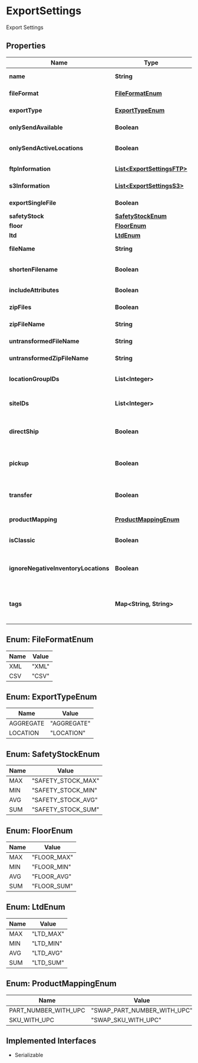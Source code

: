 

# ExportSettings

Export Settings

## Properties

| Name | Type | Description | Notes |
|------------ | ------------- | ------------- | -------------|
|**name** | **String** | Export Settings Name |  |
|**fileFormat** | [**FileFormatEnum**](#FileFormatEnum) | Format for the export file |  |
|**exportType** | [**ExportTypeEnum**](#ExportTypeEnum) | Type of exportGG for the settings |  |
|**onlySendAvailable** | **Boolean** | Flag for only sending available |  [optional] |
|**onlySendActiveLocations** | **Boolean** | Flag for only sending from active locations |  [optional] |
|**ftpInformation** | [**List&lt;ExportSettingsFTP&gt;**](ExportSettingsFTP.md) | List of export FTP settings |  |
|**s3Information** | [**List&lt;ExportSettingsS3&gt;**](ExportSettingsS3.md) | List of export S3 settings |  [optional] |
|**exportSingleFile** | **Boolean** | Flag for exporting as a single file |  [optional] |
|**safetyStock** | [**SafetyStockEnum**](#SafetyStockEnum) | Safety Stock |  [optional] |
|**floor** | [**FloorEnum**](#FloorEnum) | Floor |  [optional] |
|**ltd** | [**LtdEnum**](#LtdEnum) | LTD |  [optional] |
|**fileName** | **String** | Name for the export file |  [optional] |
|**shortenFilename** | **Boolean** | Flag for using shortened filenames |  [optional] |
|**includeAttributes** | **Boolean** | Flag for including attributes |  [optional] |
|**zipFiles** | **Boolean** | Flag for zipping the files |  [optional] |
|**zipFileName** | **String** | Name for the zipped file |  [optional] |
|**untransformedFileName** | **String** | Untransformed File Name |  [optional] |
|**untransformedZipFileName** | **String** | Untransformed Zip File Name |  [optional] |
|**locationGroupIDs** | **List&lt;Integer&gt;** | Location Group Ids associated with the settings |  [optional] |
|**siteIDs** | **List&lt;Integer&gt;** | Site Ids associated with the settings |  [optional] |
|**directShip** | **Boolean** | Flag for only using locations with Direct Ship enabled |  [optional] |
|**pickup** | **Boolean** | Flag for only using locations with In Store Pickup enabled |  [optional] |
|**transfer** | **Boolean** | Flag for only using locations with Transfer enabled |  [optional] |
|**productMapping** | [**ProductMappingEnum**](#ProductMappingEnum) | Enum for export productMapping |  [optional] |
|**isClassic** | **Boolean** | Flag for marking the setting as a classic export |  [optional] |
|**ignoreNegativeInventoryLocations** | **Boolean** | Flag for excluding negative inventory locations |  [optional] |
|**tags** | **Map&lt;String, String&gt;** | Associative Map of &lt;String, String&gt; for tagCategoryName &#x3D;&gt; tagName |  [optional] |



## Enum: FileFormatEnum

| Name | Value |
|---- | -----|
| XML | &quot;XML&quot; |
| CSV | &quot;CSV&quot; |



## Enum: ExportTypeEnum

| Name | Value |
|---- | -----|
| AGGREGATE | &quot;AGGREGATE&quot; |
| LOCATION | &quot;LOCATION&quot; |



## Enum: SafetyStockEnum

| Name | Value |
|---- | -----|
| MAX | &quot;SAFETY_STOCK_MAX&quot; |
| MIN | &quot;SAFETY_STOCK_MIN&quot; |
| AVG | &quot;SAFETY_STOCK_AVG&quot; |
| SUM | &quot;SAFETY_STOCK_SUM&quot; |



## Enum: FloorEnum

| Name | Value |
|---- | -----|
| MAX | &quot;FLOOR_MAX&quot; |
| MIN | &quot;FLOOR_MIN&quot; |
| AVG | &quot;FLOOR_AVG&quot; |
| SUM | &quot;FLOOR_SUM&quot; |



## Enum: LtdEnum

| Name | Value |
|---- | -----|
| MAX | &quot;LTD_MAX&quot; |
| MIN | &quot;LTD_MIN&quot; |
| AVG | &quot;LTD_AVG&quot; |
| SUM | &quot;LTD_SUM&quot; |



## Enum: ProductMappingEnum

| Name | Value |
|---- | -----|
| PART_NUMBER_WITH_UPC | &quot;SWAP_PART_NUMBER_WITH_UPC&quot; |
| SKU_WITH_UPC | &quot;SWAP_SKU_WITH_UPC&quot; |


## Implemented Interfaces

* Serializable


